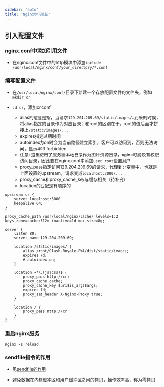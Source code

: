 ```yaml
---
sidebar: 'auto'
title: 'Nginx学习笔记'
---
```


## 引入配置文件

### nginx.conf中添加引用文件

- 在nginx.conf文件中的http模块中添加`include /usr/local/nginx/conf/your_directory/*.conf`

### 编写配置文件

- 在`/usr/local/nginx/conf/`目录下新建一个存放配置文件的文件夹，例如`mkdir cr`

- `cd cr`，添加cr.conf
  - alias的意思是指，当请求`129.204.209.69/static/images/…`到来的时候，将alias指定的目录作为对应目录；和root的区别在于，root的值后面才拼接上`/static/images/...`
  - expires指定过期时间
  - autoindex为on时会为当前路径建立索引，客户可以访问到，否则无法访问，显示403 forbidden
  - 注意: 这里使用了服务器本地目录作为图片资源目录，nginx可能没有权限访问目录，因此要在nginx.conf中添加`user root`设置用户
  - proxy_pass指定访问129.204.209.69的请求，代理到`cr`变量中，也就是上面设置的upstream，请求变成`localhost:3000/...`
  - proxy_cache和proxy_cache_key与缓存相关（待补充）
  - location的匹配是有顺序的

```
upstream cr {
	server localhost:3000
	keepalive 64;
}

proxy_cache_path /usr/local/nginx/cache/ levels=1:2 keys_zone=cache:512m inactive=1d max_size=8g;

server {
	listen 80;
	server_name 129.204.209.69;
	
	location /static/images/ {
		alias /root/Clash-Royale-PWA/dist/static/images;
		expires 7d;
		# autoindex on;
	}
	
	location ~*\.(js|css)$ {
		proxy_pass http://cr;
		proxy_cache cache;
		proxy_cache_key $uri$is_args$args;
		expires 7d;
		proxy_set_header X-Nginx-Proxy true;
	}
	
	location / {
		proxy_pass http://cr
	}
}
```

### 重启nginx服务

`nginx -s reload`

### sendfile指令的作用

- 见[sendfile的作用](<https://www.jianshu.com/p/70e1c396c320>)

- 避免数据在内核缓冲区和用户缓冲区之间的拷贝，操作效率高，称为零拷贝

